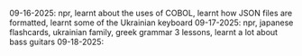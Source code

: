09-16-2025: npr, learnt about the uses of COBOL, learnt how JSON files are formatted, learnt some of the Ukrainian keyboard
09-17-2025: npr, japanese flashcards, ukrainian family, greek grammar 3 lessons, learnt a lot about bass guitars
09-18-2025: